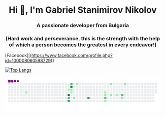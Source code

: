 
<h1 align="center">Hi 👋, I'm Gabriel Stanimirov Nikolov</h1>
<h3 align="center">A passionate developer from Bulgaria</h3>
<h3 align="center"><strong>(Hard work and perseverance, this is the strength with the help of which a person becomes the greatest in every endeavor!)</strong></h3>

[Facebook][(https://www.facebook.com/profile.php?id=100008060598729)]

[![Top Langs](https://github-readme-stats.vercel.app/api/top-langs/?username=UrbanBlackPrince33&layout=compact&hide_border=true&bg_color=00000000)](https://github.com/anuraghazra/github-readme-stats)

![snake gif](https://github.com/UrbanBlackPrince33/UrbanBlackPrince33/blob/output/github-contribution-grid-snake.gif)

